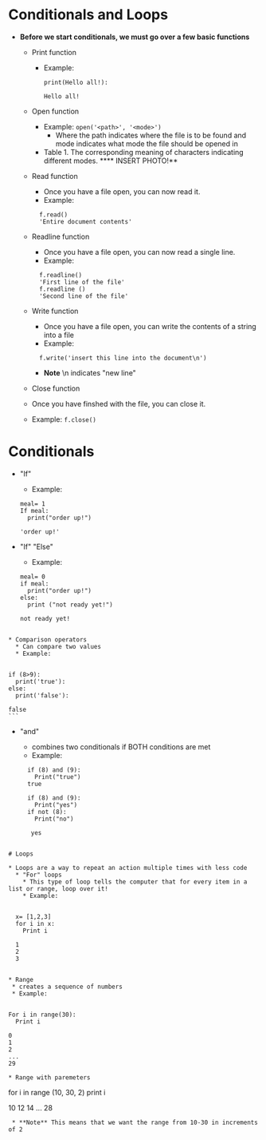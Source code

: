 # Conditionals and Loops

* **Before we start conditionals, we must go over a few basic functions**
  * Print function
    * Example:
      ```
      print(Hello all!):
    
      Hello all!
      ```
      
  * Open function
    * Example:
      `open('<path>', '<mode>')` 
      * Where the path indicates where the file is to be found and mode indicates what mode the file should be opened in
    * Table 1.  The corresponding meaning of characters indicating different modes.
    **** INSERT PHOTO!** 
  * Read function
    * Once you have a file open, you can now read it.
    * Example:
    ```
      f.read()
      'Entire document contents'
      ```
  * Readline function
    * Once you have a file open, you can now read a single line.
    * Example:
    ```
      f.readline()
      'First line of the file'
      f.readline ()
      'Second line of the file'
      ```
  * Write function
    * Once you have a file open, you can write the contents of a string into a file
    * Example:
    ```
      f.write('insert this line into the document\n')
      ```
      * **Note** \n indicates "new line"
   * Close function
    * Once you have finshed with the file, you can close it.
    * Example:
      `f.close()`
      

# Conditionals  

* "If" 
  * Example:
  ```
  meal= 1
  If meal:
    print("order up!")
  
  'order up!'
  ```

* "If" "Else" 
  * Example:
  ```
  meal= 0
  if meal:
    print("order up!")
  else:
    print ("not ready yet!")
    
  not ready yet! 
```

* Comparison operators
  * Can compare two values
  * Example:
  
  ```
    if (8>9):
      print('true'):
    else:
      print('false'):
      
    false
    ```
    
* "and"
  * combines two conditionals if BOTH conditions are met
  * Example:
  
  ```
    if (8) and (9):
      Print("true")
    true
    
    if (8) and (9):
      Print("yes")
    if not (8):
      Print("no")
     
     yes
```

# Loops

* Loops are a way to repeat an action multiple times with less code
  * "For" loops
    * This type of loop tells the computer that for every item in a list or range, loop over it!
    * Example:
    
```
      x= [1,2,3]
      for i in x:
        Print i
        
      1
      2
      3
 ```  
    
* Range 
  * creates a sequence of numbers
  * Example:
  
  ```
    For i in range(30):
      Print i
      
    0
    1
    2
    ...
    29
```
* Range with paremeters

```
  for i in range (10, 30, 2)
    print i
    
  10
  12
  14
  ...
  28
```
 * **Note** This means that we want the range from 10-30 in increments of 2
